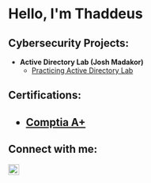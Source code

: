 <h1>Hello, I'm Thaddeus</h1> 

<h2>Cybersecurity Projects:</h2>

- <b>Active Directory Lab (Josh Madakor)</b>
  - [Practicing Active Directory Lab](https://github.com/Thaddeus757/ActiveDirectoryLab)

<h2>Certifications:<h2>
  
  - [Comptia A+](https://www.comptia.org/certifications/a)

<h2>Connect with me:</h2>


[<img align="left" alt="Thaddeus757 | LinkedIn" width="22px" src="https://cdn.jsdelivr.net/npm/simple-icons@v3/icons/linkedin.svg" />][linkedin]



[linkedin]: https://linkedin.com/in/thaddeus-boyd-jr-83218a281

